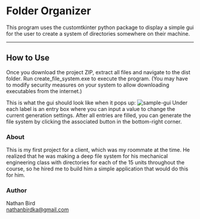 # Folder Organizer

This program uses the customtkinter python package to display a simple gui for the user to create a system of directories somewhere on their machine.

---

## How to Use

Once you download the project ZIP, extract all files and navigate to the dist folder. Run create_file_system.exe to execute the program. (You may have to modify security measures on your system to allow downloading executables from the internet.)

This is what the gui should look like when it pops up:
![sample-gui](https://raw.githubusercontent.com/nbird11/folder_organizer/main/assets/sample-gui.png)
Under each label is an entry box where you can input a value to change the current generation settings. After all entries are filled, you can generate the file system by clicking the associated button in the bottom-right corner.

### About

This is my first project for a client, which was my roommate at the time. He realized that he was making a deep file system for his mechanical engineering class with directories for each of the 15 units throughout the course, so he hired me to build him a simple application that would do this for him.

### Author

Nathan Bird
<br>
[nathanbirdka@gmail.com](nathanbirdka@gmail.com)

